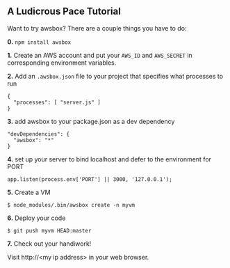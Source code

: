 ## A Ludicrous Pace Tutorial

Want to try awsbox?  There are a couple things you have to do:

**0.** ``npm install awsbox``

**1.** Create an AWS account and put your `AWS_ID` and `AWS_SECRET` in corresponding
environment variables.

**2.** Add an `.awsbox.json` file to your project that specifies what processes to run

    {
      "processes": [ "server.js" ]
    }

**3.** add awsbox to your package.json as a dev dependency

    "devDependencies": {
      "awsbox": "*"
    }

**4.** set up your server to bind localhost and defer to the environment for PORT

    app.listen(process.env['PORT'] || 3000, '127.0.0.1');

**5.** Create a VM

    $ node_modules/.bin/awsbox create -n myvm

**6.** Deploy your code

    $ git push myvm HEAD:master

**7.** Check out your handiwork!

  Visit http://&lt;my ip address&gt; in your web browser.
